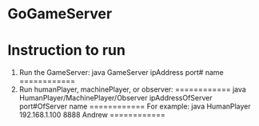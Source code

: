 GoGameServer
============
Instruction to run
============
1. Run the GameServer: java GameServer ipAddress port# name
============
2. Run humanPlayer, machinePlayer, or observer:
============
  java HumanPlayer/MachinePlayer/Observer ipAddressOfServer port#OfServer name
============
  For example: java HumanPlayer 192.168.1.100 8888 Andrew
============